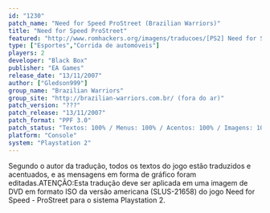 ```yaml
---
id: "1230"
patch_name: "Need for Speed ProStreet (Brazilian Warriors)"
title: "Need for Speed ProStreet"
featured: "http://www.romhackers.org/imagens/traducoes/[PS2] Need for Speed - ProStreet - Gledson999 - 1.jpg"
type: ["Esportes","Corrida de automóveis"]
players: 2
developer: "Black Box"
publisher: "EA Games"
release_date: "13/11/2007"
author: ["Gledson999"]
group_name: "Brazilian Warriors"
group_site: "http://brazilian-warriors.com.br/ (fora do ar)"
patch_version: "???"
patch_release: "13/11/2007"
patch_format: "PPF 3.0"
patch_status: "Textos: 100% / Menus: 100% / Acentos: 100% / Imagens: 100%"
platform: "Console"
system: "Playstation 2"
---
```


Segundo o autor da tradução, todos os textos do jogo estão traduzidos e acentuados, e as mensagens em forma de gráfico foram editadas.ATENÇÃO:Esta tradução deve ser aplicada em uma imagem de DVD em formato ISO da versão americana (SLUS-21658) do jogo Need for Speed - ProStreet para o sistema Playstation 2.